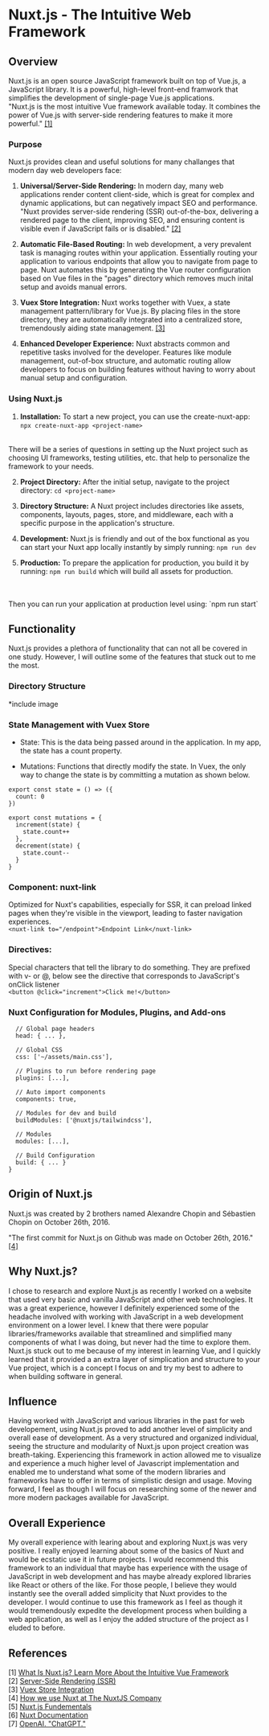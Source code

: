# Nuxt.js - The Intuitive Web Framework

## Overview

Nuxt.js is an open source JavaScript framework built on top of Vue.js, a JavaScript library. It is a powerful, high-level front-end framwork that simplifies the development of single-page Vue.js applications.<br>"Nuxt.js is the most intuitive Vue framework available today. It combines the power of Vue.js with server-side rendering features to make it more powerful." [[1]](#ref1)

### Purpose
Nuxt.js provides clean and useful solutions for many challanges that modern day web developers face:

1. **Universal/Server-Side Rendering:** In modern day, many web applications render content client-side, which is great for complex and dynamic applications, but can negatively impact SEO and performance. "Nuxt provides server-side rendering (SSR) out-of-the-box, delivering a rendered page to the client, improving SEO, and ensuring content is visible even if JavaScript fails or is disabled." [[2]](#ref2)

2. **Automatic File-Based Routing:** In web development, a very prevalent task is managing routes within your application. Essentially routing your application to various endpoints that allow you to navigate from page to page. Nuxt automates this by generating the Vue router configuration based on Vue files in the "pages" directory which removes much inital setup and avoids manual errors.

3. **Vuex Store Integration:** Nuxt works together with Vuex, a state management pattern/library for Vue.js. By placing files in the store directory, they are automatically integrated into a centralized store, tremendously aiding state management. [[3]](#ref3)

4. **Enhanced Developer Experience:** Nuxt abstracts common and repetitive tasks involved for the developer. Features like module management, out-of-box structure, and automatic routing allow developers to focus on building features without having to worry about manual setup and configuration.

### Using Nuxt.js
1. **Installation:** To start a new project, you can use the create-nuxt-app: `npx create-nuxt-app <project-name>`
<br>
There will be a series of questions in setting up the Nuxt project such as choosing UI frameworks, testing utilities, etc. that help to personalize the framework to your needs.

2. **Project Directory:** After the initial setup, navigate to the project directory: `cd <project-name>`

3. **Directory Structure:** A Nuxt project includes directories like assets, components, layouts, pages, store, and middleware, each with a specific purpose in the application's structure.

4. **Development:** Nuxt.js is friendly and out of the box functional as you can start your Nuxt app locally instantly by simply running: `npm run dev`

5. **Production:** To prepare the application for production, you build it by running: `npm run build` which will build all assets for production. 
<br>
<br>
Then you can run your application at production level using: `npm run start`

## Functionality
Nuxt.js provides a plethora of functionality that can not all be covered in one study. However, I will outline some of the features that stuck out to me the most.

### Directory Structure
*include image

### State Management with Vuex Store
- State: This is the data being passed around in the application. In my app, the state has a count property.

- Mutations: Functions that directly modify the state. In Vuex, the only way to change the state is by committing a mutation as shown below.
```
export const state = () => ({
  count: 0
})

export const mutations = {
  increment(state) {
    state.count++
  },
  decrement(state) {
    state.count--
  }
}
```

### Component: **nuxt-link**
Optimized for Nuxt's capabilities, especially for SSR, it can preload linked pages when they're visible in the viewport, leading to faster navigation experiences.
<br>
`<nuxt-link to="/endpoint">Endpoint Link</nuxt-link>`

### Directives: 
Special characters that tell the library to do something. They are prefixed with v- or @, below see the directive that corresponds to JavaScript's onClick listener
<br>
`<button @click="increment">Click me!</button>`

### Nuxt Configuration for Modules, Plugins, and Add-ons
```export default {
  // Global page headers
  head: { ... },

  // Global CSS
  css: ['~/assets/main.css'],

  // Plugins to run before rendering page
  plugins: [...],

  // Auto import components
  components: true,

  // Modules for dev and build 
  buildModules: ['@nuxtjs/tailwindcss'],

  // Modules
  modules: [...],

  // Build Configuration
  build: { ... }
}
```

## Origin of Nuxt.js
Nuxt.js was created by 2 brothers named Alexandre Chopin and Sébastien Chopin on October 26th, 2016.

"The first commit for Nuxt.js on Github was made on October 26th, 2016." [[4]](#ref4) 

## Why Nuxt.js?
I chose to research and explore Nuxt.js as recently I worked on a website that used very basic and vanilla JavaScript and other web technologies. It was a great experience, however I definitely experienced some of the headache involved with working with JavaScript in a web development environment on a lower level. I knew that there were popular libraries/frameworks available that streamlined and simplified many components of what I was doing, but never had the time to explore them. Nuxt.js stuck out to me because of my interest in learning Vue, and I quickly learned that it provided a an extra layer of simplication and structure to your Vue project, which is a concept I focus on and try my best to adhere to when building software in general. 

## Influence
Having worked with JavaScript and various libraries in the past for web developement, using Nuxt.js proved to add another level of simplicity and overall ease of development. As a very structured and organized individual, seeing the structure and modularity of Nuxt.js upon project creation was breath-taking. Experiencing this framework in action allowed me to visualize and experience a much higher level of Javascript implementation and enabled me to understand what some of the modern libraries and frameworks have to offer in terms of simplistic design and usage. Moving forward, I feel as though I will focus on researching some of the newer and more modern packages available for JavaScript.

## Overall Experience
My overall experience with learing about and exploring Nuxt.js was very positive. I really enjoyed learning about some of the basics of Nuxt and would be ecstatic use it in future projects. I would recommend this framework to an individual that maybe has experience with the usage of JavaScript in web development and has maybe already explored libraries like React or others of the like. For those people, I believe they would instantly see the overall added simplicity that Nuxt provides to the developer. I would continue to use this framework as I feel as though it would tremendously expedite the development process when building a web application, as well as I enjoy the added structure of the project as I eluded to before.

## References
<a id="ref1"></a>[1] [What Is Nuxt.js? Learn More About the Intuitive Vue Framework](https://kinsta.com/knowledgebase/nuxt-js/)
<br>
<a id="ref2"></a>[2] [Server-Side Rendering (SSR)](https://vuejs.org/guide/scaling-up/ssr.html)
<br>
<a id="ref3"></a>[3] [Vuex Store Integration](https://v2.nuxt.com/docs/directory-structure/store/)
<br>
<a id="ref4"></a>[4] [How we use Nuxt at The NuxtJS Company](https://devblogs.microsoft.com/startups/nuxt/)
<br>
[5] [Nuxt.js Fundementals](https://vueschool.io/lessons/what-is-nuxtjs)
<br>
[6] [Nuxt Documentation](https://nuxt.com/docs)
<br>
[7] [OpenAI. "ChatGPT."](https://openai.com/)